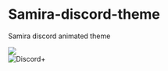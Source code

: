 # Samira-discord-theme
Samira discord animated theme


<img src="https://i.postimg.cc/L5mTv3pC/samira.png" style="max-width:100%; height:auto; display:block;">
<img src="https://github.com/PlusInsta/discord-plus/raw/master/assets/wordmark_white.svg" alt="Discord+" style="max-width: 100%;">



